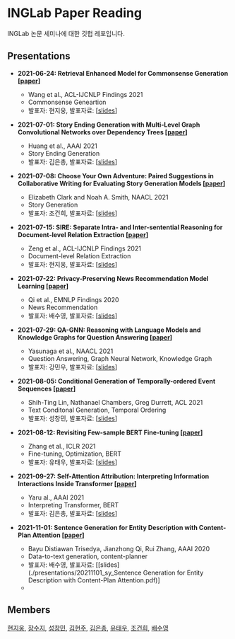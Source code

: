 # INGLab Paper Reading
INGLab 논문 세미나에 대한 깃헙 레포입니다.

## Presentations
* __2021-06-24: Retrieval Enhanced Model for Commonsense Generation \[[paper](https://arxiv.org/abs/2105.11174)\]__
  - Wang et al., ACL-IJCNLP Findings 2021  
  - Commonsense Geneartion  
  - 발표자: 현지웅, 발표자료: \[[slides](./presentations/20210624_jw_Retrieval%20Enhanced%20Model%20for%20Commonsense%20Generation.pdf)\]
* __2021-07-01: Story Ending Generation with Multi-Level Graph Convolutional Networks over Dependency Trees \[[paper](https://ojs.aaai.org/index.php/AAAI/article/view/17545)\]__
  - Huang et al., AAAI 2021
  - Story Ending Generation
  - 발표자: 김은총, 발표자료: \[[slides](./presentations/20210701_ec_Story%20Ending%20Generation%20with%20Multi-Level%20Graph%20Convolutional%20Networks%20over%20Dependency%20Trees.pdf)\]
* __2021-07-08: Choose Your Own Adventure: Paired Suggestions in Collaborative Writing for Evaluating Story Generation Models \[[paper](https://aclanthology.org/2021.naacl-main.279.pdf)\]__
  - Elizabeth Clark and Noah A. Smith, NAACL 2021
  - Story Generation
  - 발표자: 조건희, 발표자료: \[[slides](./presentations/20210708_gh_Choose%20Your%20Own%20Adventure%20Paired%20Suggestions%20in%20Collaborative%20Writing%20for%20Evaluating%20Story%20Generation%20Models.pdf)\]
* __2021-07-15: SIRE: Separate Intra- and Inter-sentential Reasoning for Document-level Relation Extraction \[[paper](https://arxiv.org/abs/2106.01709)\]__
  - Zeng et al., ACL-IJCNLP Findings 2021
  - Document-level Relation Extraction
  - 발표자: 현지웅, 발표자료: \[[slides](https://github.com/kabbi159/inglab-paper-reading)\]  

* __2021-07-22: Privacy-Preserving News Recommendation Model Learning \[[paper](https://arxiv.org/abs/2003.09592)\]__
  - Qi et al., EMNLP Findings 2020  
  - News Recommendation  
  - 발표자: 배수영, 발표자료: \[[slides](./presentations/20210722_sy_Privacy-Preserving%20News%20Recommendation%20Model%20Learning.pdf)\]


* __2021-07-29: QA-GNN: Reasoning with Language Models and Knowledge Graphs for Question Answering \[[paper](https://arxiv.org/abs/2104.06378)\]__
  - Yasunaga et al., NAACL 2021
  - Question Answering, Graph Neural Network, Knowledge Graph
  - 발표자: 강민우, 발표자료: \[[slides](./presentations/20210728_mw_Reasoning%20with%20Language%20Models%20and%20Knowledge%20Graphs.pdf)\]

* __2021-08-05: Conditional Generation of Temporally-ordered Event Sequences \[[paper](https://arxiv.org/abs/2012.15786)\]__
  - Shih-Ting Lin, Nathanael Chambers, Greg Durrett, ACL 2021
  - Text Conditonal Generation, Temporal Ordering
  - 발표자: 성창민, 발표자료: \[[slides](./presentations/20210805_cm_Conditional%20Generation%20of%20Temporally-ordered%20Event%20Sequences.pdf)\]

* __2021-08-12: Revisiting Few-sample BERT Fine-tuning \[[paper](https://arxiv.org/abs/2006.05987)\]__
  - Zhang et al., ICLR 2021
  - Fine-tuning, Optimization, BERT
  - 발표자: 유태우, 발표자료: \[[slides](./presentations/20210812_tw_REVISITING%20FEWSAMPLE%20BERT%20FINETUNING.pdf)\]

* __2021-09-27: Self-Attention Attribution: Interpreting Information Interactions Inside Transformer \[[paper](https://arxiv.org/abs/2004.11207)\]__
  - Yaru al., AAAI 2021
  - Interpreting Transformer, BERT
  - 발표자: 김은총, 발표자료: \[[slides](./presentations/20210927_ec_Self-Attention%20Attribution%2C%20Interpreting%20Information%20Interactions%20Inside%20Transformer.pdf)\]

* __2021-11-01: Sentence Generation for Entity Description with Content-Plan Attention \[[paper](https://ojs.aaai.org/index.php/AAAI/article/view/6439)\]__
  - Bayu Distiawan Trisedya, Jianzhong Qi, Rui Zhang, AAAI 2020
  - Data-to-text generation, content-planner
  - 발표자: 배수영, 발표자료: \[[slides](./presentations/20211101_sy_Sentence Generation for Entity Description with Content-Plan Attention.pdf)\]
  - 
## Members
[현지웅](https://github.com/kabbi159), [장수지](https://github.com/SUJI100418), [성창민](https://github.com/tjdckdals), [김현주](https://github.com/arensis-julia), [김은총](https://github.com/ianchongchong), [유태우](https://github.com/mzyt3569), [조건희](https://github.com/Gunhee-Cho), [배수영](https://github.com/BaeSuyoung)
